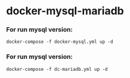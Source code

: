 # docker-mysql-mariadb


### For run mysql version:
```
docker-compose -f docker-mysql.yml up -d
```

### For run mysql version:
```
docker-compose -f dc-mariadb.yml up -d
```
